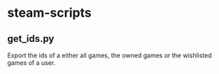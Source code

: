 # steam-scripts

## get_ids.py

Export the ids of a either all games, the owned games or the wishlisted games of a user.
